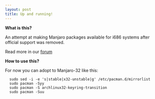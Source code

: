 ```yaml
---
layout: post
title: Up and running!
---
```


**What is this?**

An attempt at making Manjaro packages available for i686 systems after official support was removed.

Read more in our [forum](https://forum.manjaro.org/t/manjaro32-org/34634)

**How to use this?**

For now you can adopt to Manjaro-32 like this:
```
  sudo sed -i -e 's|stable|x32-unstable|g' /etc/pacman.d/mirrorlist
  sudo pacman -Syy
  sudo pacman -S archlinux32-keyring-transition
  sudo pacman -Suu
```
